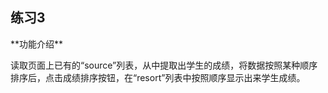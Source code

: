 <h2>练习3</h2>
**功能介绍**
<p>读取页面上已有的“source”列表，从中提取出学生的成绩，将数据按照某种顺序排序后，点击成绩排序按钮，在“resort”列表中按照顺序显示出来学生成绩。</p>